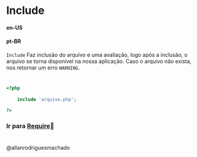 # Include               

#### en-US


#### pt-BR
`Include` Faz inclusão do arquivo e uma avaliação, logo após a inclusão, o arquivo se torna 
disponível na nossa aplicação. Caso o arquivo não exista, nos retornar um erro `WARNING`.

#

```php
<?php
    
    include 'arquivo.php';

?>
```


### Ir para [Require](2Require.md)🚀

#
@allanrodriguesmachado